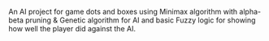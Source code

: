 An AI project for game dots and boxes using Minimax algorithm with alpha-beta pruning & Genetic algorithm for AI and basic Fuzzy logic for showing how well the player did against the AI.
